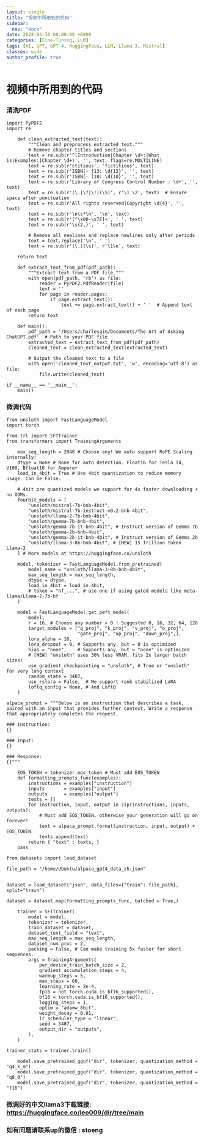 ```yaml
---
layout: single
title: "视频中所用到的代码"
sidebar:
  nav: "docs"
date: 2024-04-30 00:00:00 +0800
categories: [Fine-Tuning, LLM]
tags: [AI, GPT, GPT-4, HuggingFace, LLM, Llama-3, Mistral]
classes: wide
author_profile: true
---
```



#  视频中所用到的代码 

###  清洗PDF 
    
    
    import PyPDF2
    import re
    
```
    def clean_extracted_text(text):
        """Clean and preprocess extracted text."""
        # Remove chapter titles and sections
        text = re.sub(r'^(Introduction|Chapter \d+:|What is|Examples:|Chapter \d+)', '', text, flags=re.MULTILINE)
        text = re.sub(r'ctitious', 'fictitious', text)
        text = re.sub(r'ISBN[- ]13: \d{13}', '', text)
        text = re.sub(r'ISBN[- ]10: \d{10}', '', text)
        text = re.sub(r'Library of Congress Control Number : \d+', '', text)
        text = re.sub(r'(\.|\?|\!)(\S)', r'\1 \2', text)  # Ensure space after punctuation
        text = re.sub(r'All rights reserved|Copyright \d{4}', '', text)
        text = re.sub(r'\n\s*\n', '\n', text)
        text = re.sub(r'[^\x00-\x7F]+', ' ', text)
        text = re.sub(r'\s{2,}', ' ', text)
```
    
```
        # Remove all newlines and replace newlines only after periods
        text = text.replace('\n', ' ')
        text = re.sub(r'(\.)(\s)', r'\1\n', text)
```
    
        return text
    
```
    def extract_text_from_pdf(pdf_path):
        """Extract text from a PDF file."""
        with open(pdf_path, 'rb') as file:
            reader = PyPDF2.PdfReader(file)
            text = ''
            for page in reader.pages:
                if page.extract_text():
                    text += page.extract_text() + ' '  # Append text of each page
        return text
```
    
```
    def main():
        pdf_path = '/Users/charlesqin/Documents/The Art of Asking ChatGPT.pdf'  # Path to your PDF file
        extracted_text = extract_text_from_pdf(pdf_path)
        cleaned_text = clean_extracted_text(extracted_text)
```
    
```
        # Output the cleaned text to a file
        with open('cleaned_text_output.txt', 'w', encoding='utf-8') as file:
            file.write(cleaned_text)
```
    
    if __name__ == '__main__':
        main()
    

###  微调代码 
    
    
    from unsloth import FastLanguageModel
    import torch
    
    from trl import SFTTrainer
    from transformers import TrainingArguments
    
    
    
    
```
    max_seq_length = 2048 # Choose any! We auto support RoPE Scaling internally!
    dtype = None # None for auto detection. Float16 for Tesla T4, V100, Bfloat16 for Ampere+
    load_in_4bit = True # Use 4bit quantization to reduce memory usage. Can be False.
```
    
```
    # 4bit pre quantized models we support for 4x faster downloading + no OOMs.
    fourbit_models = [
        "unsloth/mistral-7b-bnb-4bit",
        "unsloth/mistral-7b-instruct-v0.2-bnb-4bit",
        "unsloth/llama-2-7b-bnb-4bit",
        "unsloth/gemma-7b-bnb-4bit",
        "unsloth/gemma-7b-it-bnb-4bit", # Instruct version of Gemma 7b
        "unsloth/gemma-2b-bnb-4bit",
        "unsloth/gemma-2b-it-bnb-4bit", # Instruct version of Gemma 2b
        "unsloth/llama-3-8b-bnb-4bit", # [NEW] 15 Trillion token Llama-3
    ] # More models at https://huggingface.co/unsloth
```
    
```
    model, tokenizer = FastLanguageModel.from_pretrained(
        model_name = "unsloth/llama-3-8b-bnb-4bit",
        max_seq_length = max_seq_length,
        dtype = dtype,
        load_in_4bit = load_in_4bit,
        # token = "hf_...", # use one if using gated models like meta-llama/Llama-2-7b-hf
    )
```
    
```
    model = FastLanguageModel.get_peft_model(
        model,
        r = 16, # Choose any number > 0 ! Suggested 8, 16, 32, 64, 128
        target_modules = ["q_proj", "k_proj", "v_proj", "o_proj",
                          "gate_proj", "up_proj", "down_proj",],
        lora_alpha = 16,
        lora_dropout = 0, # Supports any, but = 0 is optimized
        bias = "none",    # Supports any, but = "none" is optimized
        # [NEW] "unsloth" uses 30% less VRAM, fits 2x larger batch sizes!
        use_gradient_checkpointing = "unsloth", # True or "unsloth" for very long context
        random_state = 3407,
        use_rslora = False,  # We support rank stabilized LoRA
        loftq_config = None, # And LoftQ
    )
```
    
    alpaca_prompt = """Below is an instruction that describes a task, paired with an input that provides further context. Write a response that appropriately completes the request.
    
    ### Instruction:
    {}
    
    ### Input:
    {}
    
    ### Response:
    {}"""
    
```
    EOS_TOKEN = tokenizer.eos_token # Must add EOS_TOKEN
    def formatting_prompts_func(examples):
        instructions = examples["instruction"]
        inputs       = examples["input"]
        outputs      = examples["output"]
        texts = []
        for instruction, input, output in zip(instructions, inputs, outputs):
            # Must add EOS_TOKEN, otherwise your generation will go on forever!
            text = alpaca_prompt.format(instruction, input, output) + EOS_TOKEN
            texts.append(text)
        return { "text" : texts, }
    pass
```
    
    from datasets import load_dataset
    
    file_path = "/home/Ubuntu/alpaca_gpt4_data_zh.json"
    
    
    dataset = load_dataset("json", data_files={"train": file_path}, split="train")
    
    dataset = dataset.map(formatting_prompts_func, batched = True,)
    
    
    
    
```
    trainer = SFTTrainer(
        model = model,
        tokenizer = tokenizer,
        train_dataset = dataset,
        dataset_text_field = "text",
        max_seq_length = max_seq_length,
        dataset_num_proc = 2,
        packing = False, # Can make training 5x faster for short sequences.
        args = TrainingArguments(
            per_device_train_batch_size = 2,
            gradient_accumulation_steps = 4,
            warmup_steps = 5,
            max_steps = 60,
            learning_rate = 2e-4,
            fp16 = not torch.cuda.is_bf16_supported(),
            bf16 = torch.cuda.is_bf16_supported(),
            logging_steps = 1,
            optim = "adamw_8bit",
            weight_decay = 0.01,
            lr_scheduler_type = "linear",
            seed = 3407,
            output_dir = "outputs",
        ),
    )
```
    
    trainer_stats = trainer.train()
    
```
    model.save_pretrained_gguf("dir", tokenizer, quantization_method = "q4_k_m")
    model.save_pretrained_gguf("dir", tokenizer, quantization_method = "q8_0")
    model.save_pretrained_gguf("dir", tokenizer, quantization_method = "f16")
```
    

###  微调好的中文llama3下载链接: [ https://huggingface.co/leo009/dir/tree/main ](<https://huggingface.co/leo009/dir/tree/main>)

###  **如有问题请联系up的徽信** : **stoeng**
